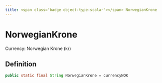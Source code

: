 ```yaml
---
title: <span class="badge object-type-scalar"></span> NorwegianKrone
---
```

# <span class="badge object-type-scalar"></span> NorwegianKrone

Currency: Norwegian Krone (kr)

## Definition

```java
public static final String NorwegianKrone = currencyNOK
```
